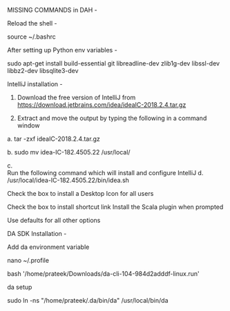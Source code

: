 MISSING COMMANDS in DAH - 

Reload the shell - 

source ~/.bashrc

After setting up Python env variables - 

sudo apt-get install build-essential git libreadline-dev zlib1g-dev libssl-dev libbz2-dev libsqlite3-dev

IntelliJ installation - 


1.	Download the free version of IntelliJ from  https://download.jetbrains.com/idea/ideaIC-2018.2.4.tar.gz

2.	Extract and move the output by typing the following in a command window

a.	tar -zxf ideaIC-2018.2.4.tar.gz

b.	sudo mv idea-IC-182.4505.22 /usr/local/

c.	
Run the following command which will install and configure IntelliJ
d.	/usr/local/idea-IC-182.4505.22/bin/idea.sh

Check the box to install a Desktop Icon for all users

Check the box to install shortcut link
Install the Scala plugin when prompted

Use defaults for all other options

DA SDK Installation - 

Add da environment variable

nano ~/.profile

bash '/home/prateek/Downloads/da-cli-104-984d2adddf-linux.run'

da setup

sudo ln -ns "/home/prateek/.da/bin/da" /usr/local/bin/da



